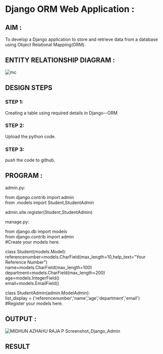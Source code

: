 # Django ORM Web Application : 

## AIM :

To develop a Django application to store and retrieve data from a database using Object Relational Mapping(ORM).

## ENTITY RELATIONSHIP DIAGRAM :

![mc](https://user-images.githubusercontent.com/118054670/212125614-6b5902b1-2683-4f1d-bfda-79301411e531.png)

## DESIGN STEPS

### STEP 1:

Creating a table using required details in Django--ORM

### STEP 2:

Upload the python code.


### STEP 3:

push the code to github.

## PROGRAM :


admin.py:  

from django.contrib import admin  
from .models import Student,StudentAdmin  


admin.site.register(Student,StudentAdmin)  

manage.py:  

from django.db import models  
from django.contrib import admin  
#Create your models here.  

class Student(models.Model):  
    referencenumber=models.CharField(max_length=10,help_text="Your Reference Number")  
    name=models.CharField(max_length=100)  
    department=models.CharField(max_length=200)  
    age=models.IntegerField()  
    email=models.EmailField()  

class StudentAdmin(admin.ModelAdmin):  
    list_display = ('referencenumber','name','age','department','email')  
#Register your models here.  


## OUTPUT :

![MIDHUN AZHAHU RAJA P Screenshot_Django_Admin](https://user-images.githubusercontent.com/118054670/212101737-685ab9b6-049d-4227-9735-2123494d4bae.png)



## RESULT
